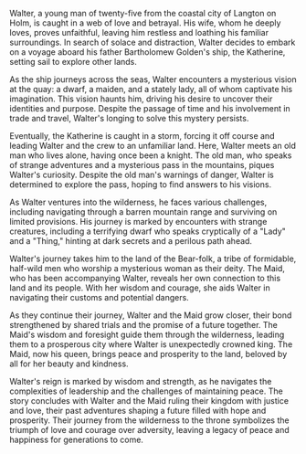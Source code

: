 Walter, a young man of twenty-five from the coastal city of Langton on Holm, is caught in a web of love and betrayal. His wife, whom he deeply loves, proves unfaithful, leaving him restless and loathing his familiar surroundings. In search of solace and distraction, Walter decides to embark on a voyage aboard his father Bartholomew Golden's ship, the Katherine, setting sail to explore other lands.

As the ship journeys across the seas, Walter encounters a mysterious vision at the quay: a dwarf, a maiden, and a stately lady, all of whom captivate his imagination. This vision haunts him, driving his desire to uncover their identities and purpose. Despite the passage of time and his involvement in trade and travel, Walter's longing to solve this mystery persists.

Eventually, the Katherine is caught in a storm, forcing it off course and leading Walter and the crew to an unfamiliar land. Here, Walter meets an old man who lives alone, having once been a knight. The old man, who speaks of strange adventures and a mysterious pass in the mountains, piques Walter's curiosity. Despite the old man's warnings of danger, Walter is determined to explore the pass, hoping to find answers to his visions.

As Walter ventures into the wilderness, he faces various challenges, including navigating through a barren mountain range and surviving on limited provisions. His journey is marked by encounters with strange creatures, including a terrifying dwarf who speaks cryptically of a "Lady" and a "Thing," hinting at dark secrets and a perilous path ahead.

Walter's journey takes him to the land of the Bear-folk, a tribe of formidable, half-wild men who worship a mysterious woman as their deity. The Maid, who has been accompanying Walter, reveals her own connection to this land and its people. With her wisdom and courage, she aids Walter in navigating their customs and potential dangers.

As they continue their journey, Walter and the Maid grow closer, their bond strengthened by shared trials and the promise of a future together. The Maid's wisdom and foresight guide them through the wilderness, leading them to a prosperous city where Walter is unexpectedly crowned king. The Maid, now his queen, brings peace and prosperity to the land, beloved by all for her beauty and kindness.

Walter's reign is marked by wisdom and strength, as he navigates the complexities of leadership and the challenges of maintaining peace. The story concludes with Walter and the Maid ruling their kingdom with justice and love, their past adventures shaping a future filled with hope and prosperity. Their journey from the wilderness to the throne symbolizes the triumph of love and courage over adversity, leaving a legacy of peace and happiness for generations to come.